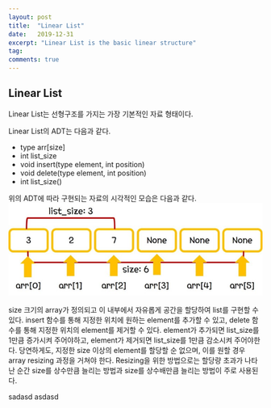 ```yaml
---
layout: post
title:  "Linear List"
date:   2019-12-31
excerpt: "Linear List is the basic linear structure"
tag:
comments: true
---
```


## Linear List

Linear List는 선형구조를 가지는 가장 기본적인 자료 형태이다.

Linear List의 ADT는 다음과 같다.

-  type arr[size]
-  int list_size
-  void insert(type element, int position)
-  void delete(type element, int position)
-  int list_size()

위의 ADT에 따라 구현되는 자료의 시각적인 모습은 다음과 같다.
![linearlist](./../assets/img/Linear_List.jpg)

size 크기의 array가 정의되고 이 내부에서 자유롭게 공간을 할당하여 list를 구현할 수 있다.
insert 함수를 통해 지정한 위치에 원하는 element를 추가할 수 있고, delete 함수를 통해 지정한 위치의 element를 제거할 수 있다.
element가 추가되면 list_size를 1만큼 증가시켜 주어야하고, element가 제거되면 list_size를 1만큼 감소시켜 주어야한다.
당연하게도, 지정한 size 이상의 element를 할당할 순 없으며, 이를 원할 경우 array resizing 과정을 거쳐야 한다.
Resizing을 위한 방법으로는 할당량 초과가 나타난 순간 size를 상수만큼 늘리는 방법과 size를 상수배만큼 늘리는 방법이 주로 사용된다.

sadasd
asdasd
